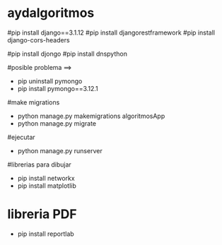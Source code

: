 # aydalgoritmos

#pip install django==3.1.12
#pip install djangorestframework
#pip install django-cors-headers

#pip install djongo
#pip install dnspython

#posible problema ==>

- pip uninstall pymongo
- pip install pymongo==3.12.1

#make migrations

- python manage.py makemigrations algoritmosApp
- python manage.py migrate

#ejecutar

- python manage.py runserver

#librerias para dibujar

- pip install networkx
- pip install matplotlib

# libreria PDF
- pip install reportlab